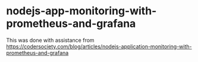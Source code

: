 # nodejs-app-monitoring-with-prometheus-and-grafana
This was done with assistance from https://codersociety.com/blog/articles/nodejs-application-monitoring-with-prometheus-and-grafana
